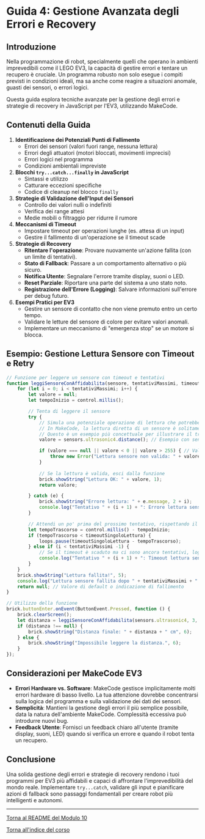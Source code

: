 # Guida 4: Gestione Avanzata degli Errori e Recovery

## Introduzione

Nella programmazione di robot, specialmente quelli che operano in ambienti imprevedibili come il LEGO EV3, la capacità di gestire errori e tentare un recupero è cruciale. Un programma robusto non solo esegue i compiti previsti in condizioni ideali, ma sa anche come reagire a situazioni anomale, guasti dei sensori, o errori logici.

Questa guida esplora tecniche avanzate per la gestione degli errori e strategie di recovery in JavaScript per l'EV3, utilizzando MakeCode.

## Contenuti della Guida

1.  **Identificazione dei Potenziali Punti di Fallimento**
    *   Errori dei sensori (valori fuori range, nessuna lettura)
    *   Errori degli attuatori (motori bloccati, movimenti imprecisi)
    *   Errori logici nel programma
    *   Condizioni ambientali impreviste
2.  **Blocchi `try...catch...finally` in JavaScript**
    *   Sintassi e utilizzo
    *   Catturare eccezioni specifiche
    *   Codice di cleanup nel blocco `finally`
3.  **Strategie di Validazione dell'Input dei Sensori**
    *   Controllo dei valori nulli o indefiniti
    *   Verifica dei range attesi
    *   Medie mobili o filtraggio per ridurre il rumore
4.  **Meccanismi di Timeout**
    *   Impostare timeout per operazioni lunghe (es. attesa di un input)
    *   Gestire il fallimento di un'operazione se il timeout scade
5.  **Strategie di Recovery**
    *   **Ritentare l'operazione**: Provare nuovamente un'azione fallita (con un limite di tentativi).
    *   **Stato di Fallback**: Passare a un comportamento alternativo o più sicuro.
    *   **Notifica Utente**: Segnalare l'errore tramite display, suoni o LED.
    *   **Reset Parziale**: Riportare una parte del sistema a uno stato noto.
    *   **Registrazione dell'Errore (Logging)**: Salvare informazioni sull'errore per debug futuro.
6.  **Esempi Pratici per EV3**
    *   Gestire un sensore di contatto che non viene premuto entro un certo tempo.
    *   Validare le letture del sensore di colore per evitare valori anomali.
    *   Implementare un meccanismo di "emergenza stop" se un motore si blocca.

## Esempio: Gestione Lettura Sensore con Timeout e Retry

```javascript
// Funzione per leggere un sensore con timeout e tentativi
function leggiSensoreConAffidabilita(sensore, tentativiMassimi, timeoutSingoloLettura) {
    for (let i = 0; i < tentativiMassimi; i++) {
        let valore = null;
        let tempoInizio = control.millis();

        // Tenta di leggere il sensore
        try {
            // Simula una potenziale operazione di lettura che potrebbe fallire o richiedere tempo
            // In MakeCode, la lettura diretta di un sensore è solitamente sincrona e veloce
            // Questo è un esempio più concettuale per illustrare il try-catch e timeout
            valore = sensors.ultrasonic4.distance(); // Esempio con sensore ultrasuoni

            if (valore === null || valore < 0 || valore > 255) { // Valori non validi per ultrasuoni in cm
                throw new Error("Lettura sensore non valida: " + valore);
            }
            
            // Se la lettura è valida, esci dalla funzione
            brick.showString("Lettura OK: " + valore, 1);
            return valore;

        } catch (e) {
            brick.showString("Errore lettura: " + e.message, 2 + i);
            console.log("Tentativo " + (i + 1) + ": Errore lettura sensore - " + e.message);
        }

        // Attendi un po' prima del prossimo tentativo, rispettando il timeout
        let tempoTrascorso = control.millis() - tempoInizio;
        if (tempoTrascorso < timeoutSingoloLettura) {
            loops.pause(timeoutSingoloLettura - tempoTrascorso);
        } else if (i < tentativiMassimi -1) {
            // Se il timeout è scaduto ma ci sono ancora tentativi, loggalo
            console.log("Tentativo " + (i + 1) + ": Timeout lettura sensore.");
        }
    }
    brick.showString("Lettura fallita!", 5);
    console.log("Lettura sensore fallita dopo " + tentativiMassimi + " tentativi.");
    return null; // Valore di default o indicazione di fallimento
}

// Utilizzo della funzione
brick.buttonEnter.onEvent(ButtonEvent.Pressed, function () {
    brick.clearScreen();
    let distanza = leggiSensoreConAffidabilita(sensors.ultrasonic4, 3, 1000); // 3 tentativi, 1 sec timeout per tentativo
    if (distanza !== null) {
        brick.showString("Distanza finale: " + distanza + " cm", 6);
    } else {
        brick.showString("Impossibile leggere la distanza.", 6);
    }
});

```

## Considerazioni per MakeCode EV3

*   **Errori Hardware vs. Software**: MakeCode gestisce implicitamente molti errori hardware di basso livello. La tua attenzione dovrebbe concentrarsi sulla logica del programma e sulla validazione dei dati dei sensori.
*   **Semplicità**: Mantieni la gestione degli errori il più semplice possibile, data la natura dell'ambiente MakeCode. Complessità eccessiva può introdurre nuovi bug.
*   **Feedback Utente**: Fornisci un feedback chiaro all'utente (tramite display, suoni, LED) quando si verifica un errore e quando il robot tenta un recupero.

## Conclusione

Una solida gestione degli errori e strategie di recovery rendono i tuoi programmi per EV3 più affidabili e capaci di affrontare l'imprevedibilità del mondo reale. Implementare `try...catch`, validare gli input e pianificare azioni di fallback sono passaggi fondamentali per creare robot più intelligenti e autonomi.

---

[Torna al README del Modulo 10](../README.md)

[Torna all'indice del corso](../../README.md)